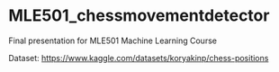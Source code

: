 # MLE501_chessmovementdetector
Final presentation for MLE501 Machine Learning Course

Dataset: https://www.kaggle.com/datasets/koryakinp/chess-positions
